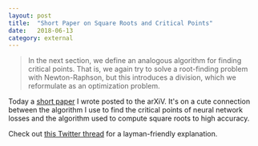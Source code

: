 ```yaml
---
layout: post
title:	"Short Paper on Square Roots and Critical Points"
date:	2018-06-13
category: external
---
```


> In the next section, we define an analogous algorithm for finding critical points. That is, we again try to solve a root-finding problem with Newton-Raphson, but this introduces a division, which we reformulate as an optimization problem.

Today a [short paper](https://arxiv.org/abs/1906.05273) I wrote posted to the arXiV.
It's on a cute connection between the algorithm I use to find the critical points of neural network losses and the algorithm used to compute square roots to high accuracy.

Check out [this Twitter thread](https://twitter.com/charles_irl/status/1139232020519768064) for a layman-friendly explanation.

<!--exc-->
